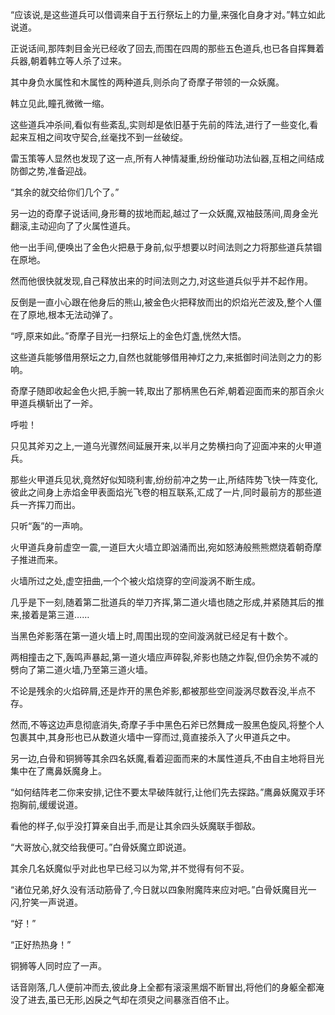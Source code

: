 
“应该说,是这些道兵可以借调来自于五行祭坛上的力量,来强化自身才对。”韩立如此说道。

正说话间,那阵刺目金光已经收了回去,而围在四周的那些五色道兵,也已各自挥舞着兵器,朝着韩立等人杀了过来。

其中身负水属性和木属性的两种道兵,则杀向了奇摩子带领的一众妖魔。

韩立见此,瞳孔微微一缩。

这些道兵冲杀间,看似有些紊乱,实则却是依旧基于先前的阵法,进行了一些变化,看起来互相之间攻守契合,丝毫找不到一丝破绽。

雷玉策等人显然也发现了这一点,所有人神情凝重,纷纷催动功法仙器,互相之间结成防御之势,准备迎战。

“其余的就交给你们几个了。”

另一边的奇摩子说话间,身形蓦的拔地而起,越过了一众妖魔,双袖鼓荡间,周身金光翻滚,主动迎向了了火属性道兵。

他一出手间,便唤出了金色火把悬于身前,似乎想要以时间法则之力将那些道兵禁锢在原地。

然而他很快就发现,自己释放出来的时间法则之力,对这些道兵似乎并不起作用。

反倒是一直小心跟在他身后的熊山,被金色火把释放而出的炽焰光芒波及,整个人僵在了原地,根本无法动弹了。

“哼,原来如此。”奇摩子目光一扫祭坛上的金色灯盏,恍然大悟。

这些道兵能够借用祭坛之力,自然也就能够借用神灯之力,来抵御时间法则之力的影响。

奇摩子随即收起金色火把,手腕一转,取出了那柄黑色石斧,朝着迎面而来的那百余火甲道兵横斩出了一斧。

呼啦！

只见其斧刃之上,一道乌光骤然间延展开来,以半月之势横扫向了迎面冲来的火甲道兵。

那些火甲道兵见状,竟然好似知晓利害,纷纷前冲之势一止,所结阵势飞快一阵变化,彼此之间身上赤焰金甲表面焰光飞卷的相互联系,汇成了一片,同时最前方的那些道兵一齐挥刀而出。

只听“轰”的一声响。

火甲道兵身前虚空一震,一道巨大火墙立即汹涌而出,宛如怒涛般熊熊燃烧着朝奇摩子推进而来。

火墙所过之处,虚空扭曲,一个个被火焰烧穿的空间漩涡不断生成。

几乎是下一刻,随着第二批道兵的举刀齐挥,第二道火墙也随之形成,并紧随其后的推来,接着是第三道……

当黑色斧影落在第一道火墙上时,周围出现的空间漩涡就已经足有十数个。

两相撞击之下,轰鸣声暴起,第一道火墙应声碎裂,斧影也随之炸裂,但仍余势不减的劈向了第二道火墙,乃至第三道火墙。

不论是残余的火焰碎屑,还是炸开的黑色斧影,都被那些空间漩涡尽数吞没,半点不存。

然而,不等这边声息彻底消失,奇摩子手中黑色石斧已然舞成一股黑色旋风,将整个人包裹其中,其身形也已从数道火墙中一穿而过,竟直接杀入了火甲道兵之中。

另一边,白骨和铜狮等其余四名妖魔,看着迎面而来的木属性道兵,不由自主地将目光集中在了鹰鼻妖魔身上。

“如何结阵老二你来安排,记住不要太早破阵就行,让他们先去探路。”鹰鼻妖魔双手环抱胸前,缓缓说道。

看他的样子,似乎没打算亲自出手,而是让其余四头妖魔联手御敌。

“大哥放心,就交给我便可。”白骨妖魔立即说道。

其余几名妖魔似乎对此也早已经习以为常,并不觉得有何不妥。

“诸位兄弟,好久没有活动筋骨了,今日就以四象附魔阵来应对吧。”白骨妖魔目光一闪,狞笑一声说道。

“好！”

“正好热热身！”

铜狮等人同时应了一声。

话音刚落,几人便前冲而去,彼此身上全都有滚滚黑烟不断冒出,将他们的身躯全都淹没了进去,虽已无形,凶戾之气却在须臾之间暴涨百倍不止。